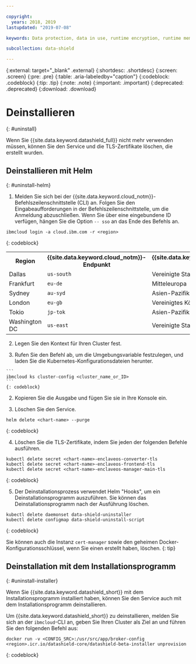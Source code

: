 ```yaml
---

copyright:
  years: 2018, 2019
lastupdated: "2019-07-08"

keywords: Data protection, data in use, runtime encryption, runtime memory encryption, encrypted memory, Intel SGX, software guard extensions, Fortanix runtime encryption

subcollection: data-shield

---
```


{:external: target="_blank" .external}
{:shortdesc: .shortdesc}
{:screen: .screen}
{:pre: .pre}
{:table: .aria-labeledby="caption"}
{:codeblock: .codeblock}
{:tip: .tip}
{:note: .note}
{:important: .important}
{:deprecated: .deprecated}
{:download: .download}

# Deinstallieren
{: #uninstall}

Wenn Sie {{site.data.keyword.datashield_full}} nicht mehr verwenden müssen, können Sie den Service und die TLS-Zertifikate löschen, die erstellt wurden.


## Deinstallieren mit Helm
{: #uninstall-helm}

1. Melden Sie sich bei der {{site.data.keyword.cloud_notm}}-Befehlszeilenschnittstelle (CLI) an. Folgen Sie den Eingabeaufforderungen in der Befehlszeilenschnittstelle, um die Anmeldung abzuschließen. Wenn Sie über eine eingebundene ID verfügen, hängen Sie die Option `-- sso` an das Ende des Befehls an.

  ```
  ibmcloud login -a cloud.ibm.com -r <region>
  ```
  {: codeblock}

  <table>
    <tr>
      <th>Region</th>
      <th>{{site.data.keyword.cloud_notm}}-Endpunkt</th>
      <th>{{site.data.keyword.containershort_notm}}-Region</th>
    </tr>
    <tr>
      <td>Dallas</td>
      <td><code>us-south</code></td>
      <td>Vereinigte Staaten (Süden)</td>
    </tr>
    <tr>
      <td>Frankfurt</td>
      <td><code>eu-de</code></td>
      <td>Mitteleuropa</td>
    </tr>
    <tr>
      <td>Sydney</td>
      <td><code>au-syd</code></td>
      <td>Asien-Pazifik (Süden)</td>
    </tr>
    <tr>
      <td>London</td>
      <td><code>eu-gb</code></td>
      <td>Vereinigtes Königreich (Süden)</td>
    </tr>
    <tr>
      <td>Tokio</td>
      <td><code>jp-tok</code></td>
      <td>Asien-Pazifik (Norden)</td>
    </tr>
    <tr>
      <td>Washington DC</td>
      <td><code>us-east</code></td>
      <td>Vereinigte Staaten (Osten)</td>
    </tr>
  </table>

2. Legen Sie den Kontext für Ihren Cluster fest.

  1. Rufen Sie den Befehl ab, um die Umgebungsvariable festzulegen, und laden Sie die Kubernetes-Konfigurationsdateien herunter.

    ```
    ibmcloud ks cluster-config <cluster_name_or_ID>
    ```
    {: codeblock}

  2. Kopieren Sie die Ausgabe und fügen Sie sie in Ihre Konsole ein.

3. Löschen Sie den Service.

  ```
  helm delete <chart-name> --purge
  ```
  {: codeblock}

4. Löschen Sie die TLS-Zertifikate, indem Sie jeden der folgenden Befehle ausführen.

  ```
  kubectl delete secret <chart-name>-enclaveos-converter-tls
  kubectl delete secret <chart-name>-enclaveos-frontend-tls
  kubectl delete secret <chart-name>-enclaveos-manager-main-tls
  ```
  {: codeblock}

5. Der Deinstallationsprozess verwendet Helm "Hooks", um ein Deinstallationsprogramm auszuführen. Sie können das Deinstallationsprogramm nach der Ausführung löschen.

  ```
  kubectl delete daemonset data-shield-uninstaller
  kubectl delete configmap data-shield-uninstall-script
  ```
  {: codeblock}

Sie können auch die Instanz `cert-manager` sowie den geheimen Docker-Konfigurationsschlüssel, wenn Sie einen erstellt haben, löschen.
{: tip}


## Deinstallation mit dem Installationsprogramm
{: #uninstall-installer}

Wenn Sie {{site.data.keyword.datashield_short}} mit dem Installationsprogramm installiert haben, können Sie den Service auch mit dem Installationsprogramm deinstallieren.

Um {{site.data.keyword.datashield_short}} zu deinstallieren, melden Sie sich an der `ibmcloud`-CLI an, geben Sie Ihren Cluster als Ziel an und führen Sie den folgenden Befehl aus:

  ```
  docker run -v <CONFIG_SRC>:/usr/src/app/broker-config <region>.icr.io/datashield-core/datashield-beta-installer unprovision
  ```
  {: codeblock}

